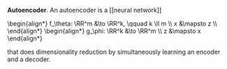 **Autoencoder**. An autoencoder is a [[neural network]] 

\begin{align\*}
f_\theta: \RR^m &\to \RR^k, \qquad k \ll m \\\\
x &\mapsto z \\\\
\end{align\*}
\begin{align\*}
g_\phi: \RR^k &\to \RR^m \\\\
z &\mapsto x
\end{align\*}

that does dimensionality reduction by simultaneously learning an encoder and a decoder.